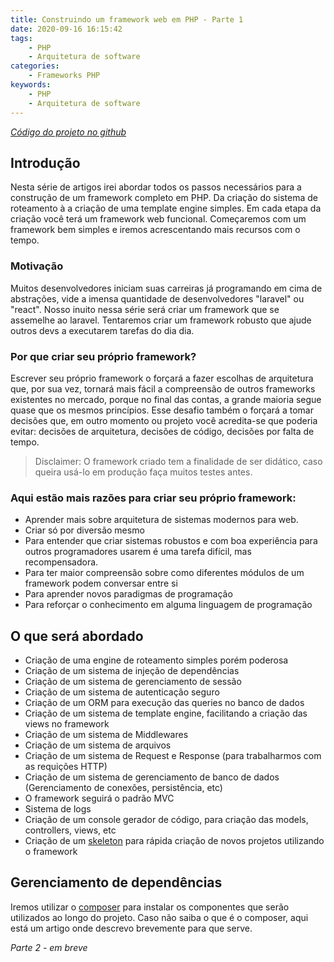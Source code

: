 ```yaml
---
title: Construindo um framework web em PHP - Parte 1
date: 2020-09-16 16:15:42
tags:
    - PHP
    - Arquitetura de software
categories:
    - Frameworks PHP
keywords:
    - PHP
    - Arquitetura de software
---
```


*[Código do projeto no github](https://github.com/ovalves/selene)*

## Introdução
Nesta série de artigos irei abordar todos os passos necessários para a construção de um framework completo em PHP. Da criação do sistema de roteamento à a criação de uma template engine simples. Em cada etapa da criação você terá um framework web funcional. Começaremos com um framework bem simples e iremos acrescentando mais recursos com o tempo.

### Motivação
Muitos desenvolvedores iniciam suas carreiras já programando em cima de abstrações,
vide a imensa quantidade de desenvolvedores "laravel" ou "react".
Nosso inuito nessa série será criar um framework que se assemelhe ao laravel. Tentaremos criar um framework robusto que ajude outros devs a executarem tarefas do dia dia.

### Por que criar seu próprio framework?
Escrever seu próprio framework o forçará a fazer escolhas de arquitetura que, por sua vez, tornará mais fácil a compreensão de outros frameworks existentes no mercado, porque no final das contas, a grande maioria segue quase que os mesmos princípios. Esse desafio também o forçará a tomar decisões que, em outro momento ou projeto  você acredita-se que poderia evitar: decisões de arquitetura, decisões de código, decisões por falta de tempo.

>Disclaimer: O framework criado tem a finalidade de ser didático, caso queira usá-lo em produção faça muitos testes antes.

### Aqui estão mais razões para criar seu próprio framework:
- Aprender mais sobre arquitetura de sistemas modernos para web.
- Criar só por diversão mesmo
- Para entender que criar sistemas robustos e com boa experiência para outros programadores usarem é uma tarefa difícil, mas recompensadora.
- Para ter maior compreensão sobre como diferentes módulos de um framework podem conversar entre si
- Para aprender novos paradigmas de programação
- Para reforçar o conhecimento em alguma linguagem de programação

## O que será abordado
- Criação de uma engine de roteamento simples porém poderosa
- Criação de um sistema de injeção de dependências
- Criação de um sistema de gerenciamento de sessão
- Criação de um sistema de autenticação seguro
- Criação de um ORM para execução das queries no banco de dados
- Criação de um sistema de template engine, facilitando a criação das views no framework
- Criação de um sistema de Middlewares
- Criação de um sistema de arquivos
- Criação de um sistema de Request e Response (para trabalharmos com as requições HTTP)
- Criação de um sistema de gerenciamento de banco de dados (Gerenciamento de conexões, persistência, etc)
- O framework seguirá o padrão MVC
- Sistema de logs
- Criação de um console gerador de código, para criação das models, controllers, views, etc
- Criação de um [skeleton](https://github.com/ovalves/selene-skeleton) para rápida criação de novos projetos utilizando o framework

## Gerenciamento de dependências
Iremos utilizar o [composer](https://getcomposer.org) para instalar os componentes que serão utilizados ao longo do projeto. Caso não saiba o que é o composer, aqui está um artigo onde descrevo brevemente para que serve.

*Parte 2 - em breve*

